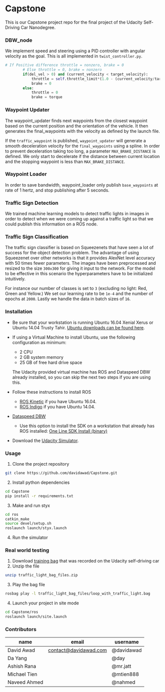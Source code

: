 # Capstone

This is our Capstone project repo for the final project of the Udacity Self-Driving Car Nanodegree.

### DBW_node

We implement speed and steering using a PID controller with angular velocity as the goal. This is all implemented in  `twist_controller.py`.


```python
# If Positive difference throttle = nonzero, brake = 0
        # Else throttle = 0, brake = nonzero
        if(del_vel > 0) and (current_velocity < target_velocity):
            throttle = self.throttle_limit*(1.0 - (current_velocity/target_velocity))
            brake = 0
        else:
            throttle = 0
            brake = torque
```

### Waypoint Updater

The waypoint_updater finds next waypoints from the closest waypoint based on the current position and the orientation of the vehicle.  It then generates the final_waypoints with the velocity as defined by the launch file.


If the `traffic_waypoint` is published, `waypoint_updater` will generate a smooth deceleration velocity for the `final_waypoints` using a spline. In order to prevent deceleration taking too long, a parameter  `MAX_BRAKE_DISTANCE` is defined. We only start to decelerate if the distance between current location and the stopping waypoint is less than `MAX_BRAKE_DISTANCE`.


### Waypoint Loader

In order to save bandwidth, waypoint_loader only publish `base_waypoints` at rate of 1 hertz, and stop publishing after 5 seconds.


### Traffic Sign Detection

We trained machine learning models to detect traffic lights in images in order to detect when we were coming up against a traffic light so that we could publish this information on a ROS node.

### Traffic Sign Classification


The traffic sign classifier is based on Squeezenets that have seen a lot of success for the object detection problem. The advantage of using Squeezenet over other networks is that it provides AlexNet level accuracy with 50 times fewer parameters. The images have been preprocessed and resized to the size `300x300` for giving it input to the network. For the model to be effective in this scenario the hyperparameters have to be initialized intuitively.

For instance our number of classes is set to `3` (excluding no light: Red, Green and Yellow.) We set our learning rate to be `1e-4` and the number of epochs at `2000`. Lastly we handle the data in batch sizes of `16`.



### Installation

* Be sure that your workstation is running Ubuntu 16.04 Xenial Xerus or Ubuntu 14.04 Trusty Tahir. [Ubuntu downloads can be found here](https://www.ubuntu.com/download/desktop).
* If using a Virtual Machine to install Ubuntu, use the following configuration as minimum:
  * 2 CPU
  * 2 GB system memory
  * 25 GB of free hard drive space

  The Udacity provided virtual machine has ROS and Dataspeed DBW already installed, so you can skip the next two steps if you are using this.

* Follow these instructions to install ROS
  * [ROS Kinetic](http://wiki.ros.org/kinetic/Installation/Ubuntu) if you have Ubuntu 16.04.
  * [ROS Indigo](http://wiki.ros.org/indigo/Installation/Ubuntu) if you have Ubuntu 14.04.
* [Dataspeed DBW](https://bitbucket.org/DataspeedInc/dbw_mkz_ros)
  * Use this option to install the SDK on a workstation that already has ROS installed: [One Line SDK Install (binary)](https://bitbucket.org/DataspeedInc/dbw_mkz_ros/src/81e63fcc335d7b64139d7482017d6a97b405e250/ROS_SETUP.md?fileviewer=file-view-default)
* Download the [Udacity Simulator](https://github.com/davidawad/Capstone/releases/tag/v1.2).

### Usage

1. Clone the project repository
```bash
git clone https://github.com/davidawad/Capstone.git
```

2. Install python dependencies
```bash
cd Capstone
pip install -r requirements.txt
```
3. Make and run styx
```bash
cd ros
catkin_make
source devel/setup.sh
roslaunch launch/styx.launch
```

4. Run the simulator


### Real world testing
1. Download [training bag](https://drive.google.com/file/d/0B2_h37bMVw3iYkdJTlRSUlJIamM/view?usp=sharing) that was recorded on the Udacity self-driving car
2. Unzip the file
```bash
unzip traffic_light_bag_files.zip
```
3. Play the bag file
```bash
rosbag play -l traffic_light_bag_files/loop_with_traffic_light.bag
```
4. Launch your project in site mode
```bash
cd Capstone/ros
roslaunch launch/site.launch
```



### Contributors



| name  | email  | username  |
|---|---|---|
| David Awad    |  contact@davidawad.com     | @davidawad  |
| Da Yang       |    | @day  |
| Ashish Rana   |    | @mr.jatt  |
| Michael Tien  |    | @mtien888  |
| Naveed Ahmed |     | @nahmed |
